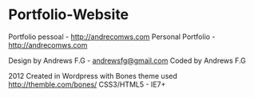 Portfolio-Website
=================

Portfolio pessoal - http://andrecomws.com
Personal Portfolio -  http://andrecomws.com

Design by Andrews F.G - andrewsfg@gmail.com
Coded by Andrews F.G

2012
Created in Wordpress with Bones theme used http://themble.com/bones/
CSS3/HTML5 - IE7+